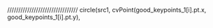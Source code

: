 ////////////////////////////////
circle(src1, cvPoint(good_keypoints_1[i].pt.x, good_keypoints_1[i].pt.y),

